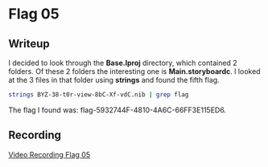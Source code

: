 # Flag 05

## Writeup 

I decided to look through the **Base.lproj** directory, which contained 2 folders. Of these 2 folders the interesting one is **Main.storyboardc**. I looked at the 3 files in that folder using **strings** and found the fifth flag.

```sh
strings BYZ-38-t0r-view-8bC-Xf-vdC.nib | grep flag
```

The flag I found was: flag-5932744F-4810-4A6C-66FF3E115ED6.

## Recording

[Video Recording Flag 05](https://youtu.be/fO9vX2m8JCM)